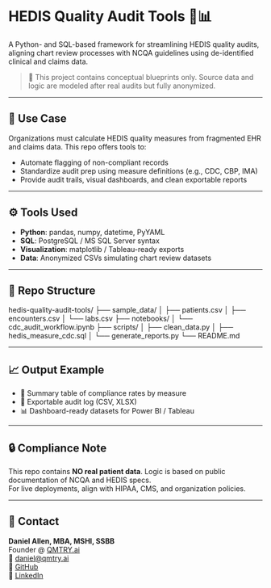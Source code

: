 # HEDIS Quality Audit Tools 🧾📊

A Python- and SQL-based framework for streamlining HEDIS quality audits, aligning chart review processes with NCQA guidelines using de-identified clinical and claims data.

> 🚧 This project contains conceptual blueprints only. Source data and logic are modeled after real audits but fully anonymized.

---

## 📌 Use Case

Organizations must calculate HEDIS quality measures from fragmented EHR and claims data. This repo offers tools to:

- Automate flagging of non-compliant records
- Standardize audit prep using measure definitions (e.g., CDC, CBP, IMA)
- Provide audit trails, visual dashboards, and clean exportable reports

---

## ⚙️ Tools Used

- **Python**: pandas, numpy, datetime, PyYAML
- **SQL**: PostgreSQL / MS SQL Server syntax
- **Visualization**: matplotlib / Tableau-ready exports
- **Data**: Anonymized CSVs simulating chart review datasets

---

## 📁 Repo Structure

hedis-quality-audit-tools/
├── sample_data/
│   ├── patients.csv
│   ├── encounters.csv
│   └── labs.csv
├── notebooks/
│   └── cdc_audit_workflow.ipynb
├── scripts/
│   ├── clean_data.py
│   ├── hedis_measure_cdc.sql
│   └── generate_reports.py
└── README.md

---

## 📈 Output Example

- 🎯 Summary table of compliance rates by measure  
- 🧾 Exportable audit log (CSV, XLSX)  
- 📊 Dashboard-ready datasets for Power BI / Tableau  

---

## 🔒 Compliance Note

This repo contains **NO real patient data**. Logic is based on public documentation of NCQA and HEDIS specs.  
For live deployments, align with HIPAA, CMS, and organization policies.

---

## 🤝 Contact

**Daniel Allen, MBA, MSHI, SSBB**  
Founder @ [QMTRY.ai](https://qmtry.ai)  
📧 [daniel@qmtry.ai](mailto:daniel@qmtry.ai)  
🐙 [GitHub](https://github.com/daniel-QMTRY)  
🔗 [LinkedIn](https://www.linkedin.com/in/daniel-allen-mba/)


